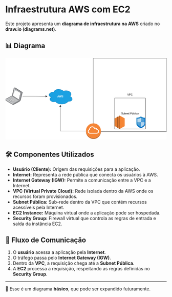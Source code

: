 # Infraestrutura AWS com EC2

Este projeto apresenta um **diagrama de infraestrutura na AWS** criado no **draw.io (diagrams.net)**.

## 📊 Diagrama

![Diagrama da Infraestrutura](./infraestrutura-basica.drawio.png)

## 🛠️ Componentes Utilizados
- **Usuário (Cliente):** Origem das requisições para a aplicação.  
- **Internet:** Representa a rede pública que conecta os usuários à AWS.  
- **Internet Gateway (IGW):** Permite a comunicação entre a VPC e a Internet.  
- **VPC (Virtual Private Cloud):** Rede isolada dentro da AWS onde os recursos foram provisionados.  
- **Subnet Pública:** Sub-rede dentro da VPC que contém recursos acessíveis pela Internet.  
- **EC2 Instance:** Máquina virtual onde a aplicação pode ser hospedada.  
- **Security Group:** Firewall virtual que controla as regras de entrada e saída da instância EC2.  

## 🔗 Fluxo de Comunicação
1. O **usuário** acessa a aplicação pela **Internet**.  
2. O tráfego passa pelo **Internet Gateway (IGW)**.  
3. Dentro da **VPC**, a requisição chega até a **Subnet Pública**.  
4. A **EC2** processa a requisição, respeitando as regras definidas no **Security Group**.  

---

📌 Esse é um diagrama **básico**, que pode ser expandido futuramente.
